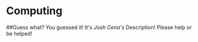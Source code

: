 # Computing
##Guess what? You guessed it! It's _Josh Cena's_ Description! Please help or be helped!
